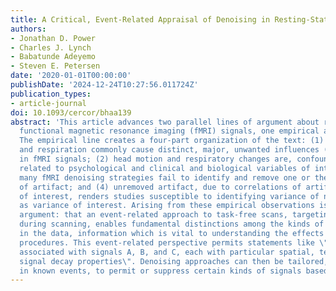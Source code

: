 ```yaml
---
title: A Critical, Event-Related Appraisal of Denoising in Resting-State fMRI Studies
authors:
- Jonathan D. Power
- Charles J. Lynch
- Babatunde Adeyemo
- Steven E. Petersen
date: '2020-01-01T00:00:00'
publishDate: '2024-12-24T10:27:56.011724Z'
publication_types:
- article-journal
doi: 10.1093/cercor/bhaa139
abstract: 'This article advances two parallel lines of argument about resting-state
  functional magnetic resonance imaging (fMRI) signals, one empirical and one conceptual.
  The empirical line creates a four-part organization of the text: (1) head motion
  and respiration commonly cause distinct, major, unwanted influences (artifacts)
  in fMRI signals; (2) head motion and respiratory changes are, confoundingly, both
  related to psychological and clinical and biological variables of interest; (3)
  many fMRI denoising strategies fail to identify and remove one or the other kind
  of artifact; and (4) unremoved artifact, due to correlations of artifacts with variables
  of interest, renders studies susceptible to identifying variance of noninterest
  as variance of interest. Arising from these empirical observations is a conceptual
  argument: that an event-related approach to task-free scans, targeting common behaviors
  during scanning, enables fundamental distinctions among the kinds of signals present
  in the data, information which is vital to understanding the effects of denoising
  procedures. This event-related perspective permits statements like \"Event X is
  associated with signals A, B, and C, each with particular spatial, temporal, and
  signal decay properties\". Denoising approaches can then be tailored, via performance
  in known events, to permit or suppress certain kinds of signals based on their desirability.'
---
```

